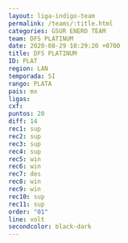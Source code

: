 ```yaml
---
layout: liga-indigo-team
permalink: /teams/:title.html
categories: GSUR ENERO TEAM
team: DFS PLATINUM
date: 2020-08-29 10:29:20 +0700
title: DFS PLATINUM
ID: PLAT
region: LAN
temporada: SI
rango: PLATA
pais: mx
ligas: 
cxf: 
puntos: 20
diff: 14
rec1: sup
rec2: sup
rec3: sup
rec4: sup
rec5: win
rec6: win
rec7: des
rec8: win
rec9: win
rec10: sup
rec11: sup
order: "01"
line: volt
secondcolor: black-dark
---
```

